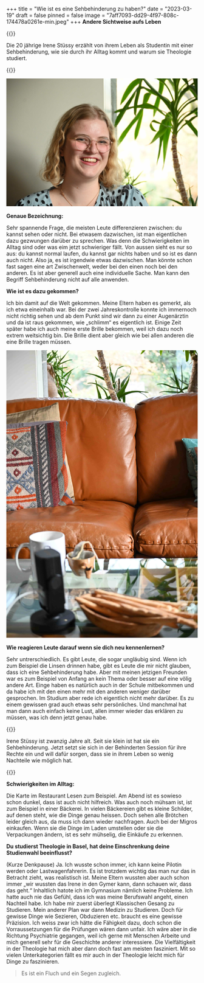 +++
title = "Wie ist es eine Sehbehinderung zu haben?"
date = "2023-03-19"
draft = false
pinned = false
image = "7aff7093-dd29-4f97-808c-174478a0261e-min.jpeg"
+++
**Andere Sichtweise aufs Leben**

{{<lead>}}

Die 20 jährige Irene Stüssy erzählt von ihrem Leben als Studentin mit einer Sehbehinderung, wie sie durch ihr Alltag kommt und warum sie Theologie studiert. 

{{</lead>}}

![](70fdd1a4-ff03-4457-9d94-93534ee98c05-min.jpeg "Irene Stüssy (20)")

**Genaue Bezeichnung:**

Sehr spannende Frage, die meisten Leute differenzieren zwischen: du kannst sehen oder nicht. Bei etwasem dazwischen, ist man eigentlichen dazu gezwungen darüber zu sprechen. Was denn die Schwierigkeiten im Alltag sind oder was eim jetzt schwieriger fällt. Von aussen sieht es nur so aus: du kannst normal laufen, du kannst gar nichts haben und so ist es dann auch nicht. Also ja, es ist irgendwie etwas dazwischen. Man könnte schon fast sagen eine art Zwischenwelt, weder bei den einen noch bei den anderen. Es ist aber generell auch eine individuelle Sache. Man kann den Begriff Sehbehinderung nicht auf alle anwenden.

**Wie ist es dazu gekommen?**

Ich bin damit auf die Welt gekommen. Meine Eltern haben es gemerkt, als ich etwa eineinhalb war. Bei der zwei Jahreskontrolle konnte ich immernoch nicht richtig sehen und ab dem Punkt sind wir dann zu einer Augenärztin und da ist raus gekommen, wie „schlimm“ es eigentlich ist. Einige Zeit später habe ich auch meine erste Brille bekommen, weil ich dazu noch extrem weitsichtig bin. Die Brille dient aber gleich wie bei allen anderen die eine Brille tragen müssen.

![](aaf7b0bb-f185-4d49-9462-eba2276404ca-min.jpeg "Interview Ort")

**Wie reagieren Leute darauf wenn sie dich neu kennenlernen?** 

Sehr untrerschiedlich. Es gibt Leute, die sogar ungläubig sind. Wenn ich zum Beispiel die Linsen drinnen habe, gibt es Leute die mir nicht glauben, dass ich eine Sehbehinderung habe. Aber mit meinen jetzigen Freunden war es zum Beispiel von Anfang an kein Thema oder besser auf eine völig andere Art. Einge haben es natürlich auch in der Schule mitbekommen und da habe ich mit den einen mehr mit den anderen weniger darüber gesprochen. Im Studium aber rede ich eigentlich nicht mehr darüber. Es zu einem gewissen grad auch etwas sehr persönliches. Und manchmal hat man dann auch einfach keine Lust, allen immer wieder das erklären zu müssen, was ich denn jetzt genau habe.

{{<box>}}

Irene Stüssy ist zwanzig Jahre alt. Seit sie klein ist hat sie ein Sehbehinderung. Jetzt setzt sie sich in der Behinderten Session für ihre Rechte ein und will dafür sorgen, dass sie in ihrem Leben so wenig Nachteile wie möglich hat.

{{</box>}}

**Schwierigkeiten im Alltag:**

Die Karte im Restaurant Lesen zum Beispiel. Am Abend ist es sowieso schon dunkel, dass ist auch nicht hilfreich. Was auch noch mühsam ist, ist zum Beispiel in einer Bäckerei. In vielen Bäckereien gibt es kleine Schilder, auf denen steht, wie die Dinge genau heissen. Doch sehen alle Brötchen leider gleich aus, da muss ich dann wieder nachfragen. Auch bei der Migros einkaufen. Wenn sie die Dinge im Laden umstellen oder sie die Verpackungen ändern, ist es sehr mühselig, die Einkäufe zu erkennen.

**Du studierst Theologie in Basel, hat deine Einschrenkung deine Studienwahl beeinflusst?**  

(Kurze Denkpause) Ja. Ich wusste schon immer, ich kann keine Pilotin werden oder Lastwagenfahrerin. Es ist trotzdem wichtig das man nur das in Betracht zieht, was realistisch ist. Meine Eltern wussten aber auch schon immer „wir wussten das Irene in den Gymer kann, dann schauen wir, dass das geht.“ Inhaltlich hatote ich im Gymnasium nämlich keine Probleme. Ich hatte auch nie das Gefühl, dass ich was meine Berufswahl angeht, einen Nachteil habe. Ich habe mir zuerst überlegt Klassischen Gesang zu Studieren. Mein anderer Plan war dann Medizin zu Studieren. Doch für gewisse Dinge wie Sezieren, Obduzieren etc. braucht es eine gewisse Präzision. Ich weiss zwar ich hätte die Fähigkeit dazu, doch schon die Vorraussetzungen für die Prüfungen wären dann unfair. Ich wäre aber in die Richtung Psychiatrie gegangen, weil ich gerne mit Menschen Arbeite und mich generell sehr für die Geschichte anderer interessiere. Die Vielfältigkeit in der Theologie hat mich aber dann doch fast am meisten fasziniert. Mit so vielen Unterkategorien fällt es mir auch in der Theologie leicht mich für Dinge zu faszinieren.

> Es ist ein Fluch und ein Segen zugleich.